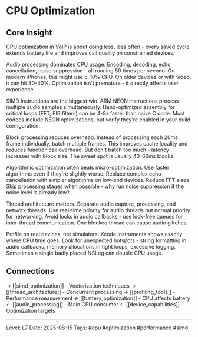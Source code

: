 # CPU Optimization

## Core Insight
CPU optimization in VoIP is about doing less, less often - every saved cycle extends battery life and improves call quality on constrained devices.

Audio processing dominates CPU usage. Encoding, decoding, echo cancellation, noise suppression - all running 50 times per second. On modern iPhones, this might use 5-10% CPU. On older devices or with video, it can hit 30-40%. Optimization isn't premature - it directly affects user experience.

SIMD instructions are the biggest win. ARM NEON instructions process multiple audio samples simultaneously. Hand-optimized assembly for critical loops (FFT, FIR filters) can be 4-8x faster than naive C code. Most codecs include NEON optimizations, but verify they're enabled in your build configuration.

Block processing reduces overhead. Instead of processing each 20ms frame individually, batch multiple frames. This improves cache locality and reduces function call overhead. But don't batch too much - latency increases with block size. The sweet spot is usually 40-60ms blocks.

Algorithmic optimization often beats micro-optimization. Use faster algorithms even if they're slightly worse. Replace complex echo cancellation with simpler algorithms on low-end devices. Reduce FFT sizes. Skip processing stages when possible - why run noise suppression if the noise level is already low?

Thread architecture matters. Separate audio capture, processing, and network threads. Use real-time priority for audio threads but normal priority for networking. Avoid locks in audio callbacks - use lock-free queues for inter-thread communication. One blocked thread can cause audio glitches.

Profile on real devices, not simulators. Xcode Instruments shows exactly where CPU time goes. Look for unexpected hotspots - string formatting in audio callbacks, memory allocations in tight loops, excessive logging. Sometimes a single badly placed NSLog can double CPU usage.

## Connections
→ [[simd_optimization]] - Vectorization techniques
→ [[thread_architecture]] - Concurrent processing
→ [[profiling_tools]] - Performance measurement
← [[battery_optimization]] - CPU affects battery
← [[audio_processing]] - Main CPU consumer
← [[device_capabilities]] - Optimization targets

---
Level: L7
Date: 2025-08-15
Tags: #cpu #optimization #performance #simd